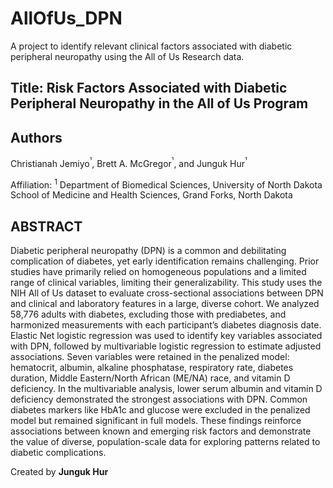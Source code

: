# AllOfUs_DPN
A project to identify relevant clinical factors associated with diabetic peripheral neuropathy using the All of Us Research data.

## Title: Risk Factors Associated with Diabetic Peripheral Neuropathy in the All of Us Program
## Authors
Christianah Jemiyo<sup>¹</sup>, Brett A. McGregor<sup>¹</sup>, and Junguk Hur<sup>¹</sup>

Affiliation:
<sup>1</sup> Department of Biomedical Sciences, University of North Dakota School of Medicine and Health Sciences, Grand Forks, North Dakota

## ABSTRACT
Diabetic peripheral neuropathy (DPN) is a common and debilitating complication of diabetes, yet early identification remains challenging. Prior studies have primarily relied on homogeneous populations and a limited range of clinical variables, limiting their generalizability. This study uses the NIH All of Us dataset to evaluate cross-sectional associations between DPN and clinical and laboratory features in a large, diverse cohort. We analyzed 58,776 adults with diabetes, excluding those with prediabetes, and harmonized measurements with each participant’s diabetes diagnosis date. Elastic Net logistic regression was used to identify key variables associated with DPN, followed by multivariable logistic regression to estimate adjusted associations. Seven variables were retained in the penalized model: hematocrit, albumin, alkaline phosphatase, respiratory rate, diabetes duration, Middle Eastern/North African (ME/NA) race, and vitamin D deficiency. In the multivariable analysis, lower serum albumin and vitamin D deficiency demonstrated the strongest associations with DPN. Common diabetes markers like HbA1c and glucose were excluded in the penalized model but remained significant in full models. These findings reinforce associations between known and emerging risk factors and demonstrate the value of diverse, population-scale data for exploring patterns related to diabetic complications.

Created by **Junguk Hur** 
